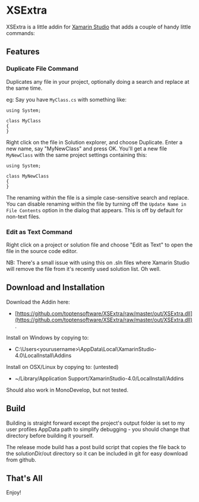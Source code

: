 # XSExtra

XSExtra is a little addin for [Xamarin Studio](http://xamarin.com/studio) that adds a couple of handy little commands:

## Features

### Duplicate File Command

Duplicates any file in your project, optionally doing a search and replace at the same time.

eg: Say you have `MyClass.cs` with something like:

	using System;

	class MyClass
	{
	}

Right click on the file in Solution explorer, and choose Duplicate.  Enter a new name, say "MyNewClass" and press OK.  You'll get a new file `MyNewClass` with the same project settings containing this:

	using System;

	class MyNewClass
	{
	}

The renaming within the file is a simple case-sensitive search and replace.  You can disable renaming within the file by turning off the `Update Name in File Contents` option in the dialog
that appears.  This is off by default for non-text files.


### Edit as Text Command

Right click on a project or solution file and choose "Edit as Text" to open the file in the source code editor.

NB: There's a small issue with using this on .sln files where Xamarin Studio will remove the file from it's recently used solution list. Oh well.


## Download and Installation

Download the Addin here:

* [https://github.com/toptensoftware/XSExtra/raw/master/out/XSExtra.dll](https://github.com/toptensoftware/XSExtra/raw/master/out/XSExtra.dll).

Install on Windows by copying to:

* C:\Users\<yourusername>\AppData\Local\XamarinStudio-4.0\LocalInstall\Addins

Install on OSX/Linux by copying to: (untested)

* ~/Library/Application Support/XamarinStudio-4.0/LocalInstall/Addins

Should also work in MonoDevelop, but not tested.


## Build

Building is straight forward except the project's output folder is set to my user profiles AppData path to simplify debugging - you should change that directory before building it yourself.

The release mode build has a post build script that copies the file back to the solutionDir/out directory so it can be included in git for easy download from github.

## That's All

Enjoy!
